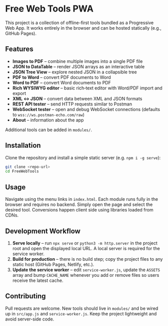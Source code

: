# Free Web Tools PWA

This project is a collection of offline-first tools bundled as a Progressive Web App. It works entirely in the browser and can be hosted statically (e.g., GitHub Pages).

## Features
- **Images to PDF** – combine multiple images into a single PDF file
- **JSON to DataTable** – render JSON arrays as an interactive table
- **JSON Tree View** – explore nested JSON in a collapsible tree
- **PDF to Word** – convert PDF documents to Word
- **Word to PDF** – convert Word documents to PDF
- **Rich WYSIWYG editor** – basic rich‑text editor with Word/PDF import and export
- **XML ↔ JSON** – convert data between XML and JSON formats
- **REST API tester** – send HTTP requests similar to Postman
- **WebSocket tester** – open and debug WebSocket connections (defaults to `wss://ws.postman-echo.com/raw`)
- **About** – information about the app

Additional tools can be added in `modules/`.

## Installation
Clone the repository and install a simple static server (e.g. `npm i -g serve`):

```bash
git clone <repo-url>
cd FreeWebTools
```

## Usage
Navigate using the menu links in `index.html`. Each module runs fully in the browser and requires no backend. Simply open the page and select the desired tool. Conversions happen client side using libraries loaded from CDNs.

## Development Workflow
1. **Serve locally** – run `npx serve` or `python3 -m http.server` in the project root and open the displayed local URL. A local server is required for the service worker.
2. **Build for production** – there is no build step; copy the project files to any static host (GitHub Pages, Netlify, etc.).
3. **Update the service worker** – edit `service-worker.js`, update the `ASSETS` array and bump `CACHE_NAME` whenever you add or remove files so users receive the latest cache.

## Contributing
Pull requests are welcome. New tools should live in `modules/` and be wired up in `src/app.js` and `service-worker.js`. Keep the project lightweight and avoid server-side code.
